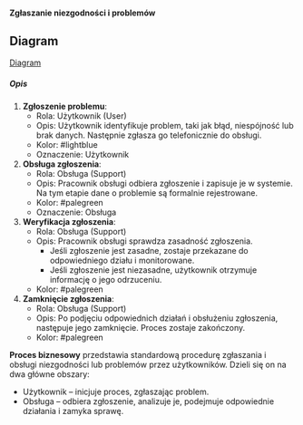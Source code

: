 #### Zgłaszanie niezgodności i problemów

## Diagram

[Diagram](PB0002.puml)

##### Opis

1.  **Zgłoszenie problemu**:
    *   Rola: Użytkownik (User)
    *   Opis: Użytkownik identyfikuje problem, taki jak błąd, niespójność lub brak danych. Następnie zgłasza go telefonicznie do obsługi.
    *   Kolor: #lightblue
    *   Oznaczenie: Użytkownik
2.  **Obsługa zgłoszenia**:
    *   Rola: Obsługa (Support)
    *   Opis: Pracownik obsługi odbiera zgłoszenie i zapisuje je w systemie. Na tym etapie dane o problemie są formalnie rejestrowane.
    *   Kolor: #palegreen
    *   Oznaczenie: Obsługa
3.  **Weryfikacja zgłoszenia**:
    *   Rola: Obsługa (Support)
    *  Opis: Pracownik obsługi sprawdza zasadność zgłoszenia.
         *  Jeśli zgłoszenie jest zasadne, zostaje przekazane do odpowiedniego działu i monitorowane.
         *  Jeśli zgłoszenie jest niezasadne, użytkownik otrzymuje informację o jego odrzuceniu.
    *   Kolor: #palegreen
4.  **Zamknięcie zgłoszenia**:
    *   Rola: Obsługa (Support)
    *   Opis: Po podjęciu odpowiednich działań i obsłużeniu zgłoszenia, następuje jego zamknięcie. Proces zostaje zakończony.
    *   Kolor: #palegreen

**Proces biznesowy** przedstawia standardową procedurę zgłaszania i obsługi niezgodności lub problemów przez użytkowników. Dzieli się on na dwa główne obszary:
*  Użytkownik – inicjuje proces, zgłaszając problem.
*  Obsługa – odbiera zgłoszenie, analizuje je, podejmuje odpowiednie działania i zamyka sprawę.